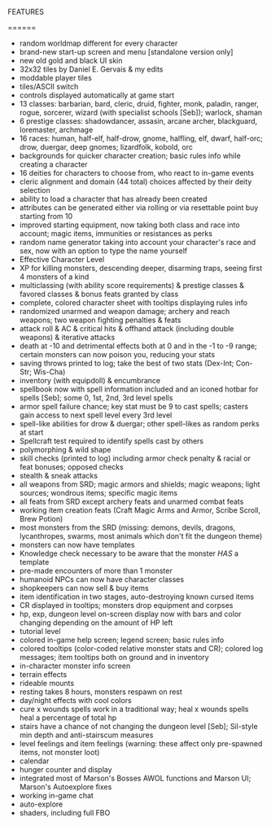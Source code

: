 FEATURES

======

- random worldmap different for every character
- brand-new start-up screen and menu [standalone version only]
- new old gold and black UI skin
- 32x32 tiles by Daniel E. Gervais & my edits
- moddable player tiles
- tiles/ASCII switch
- controls displayed automatically at game start
- 13 classes: barbarian, bard, cleric, druid, fighter, monk, paladin, ranger, rogue, sorcerer, wizard (with specialist schools [Seb]); warlock, shaman
- 6 prestige classes: shadowdancer, assasin, arcane archer, blackguard, loremaster, archmage
- 16 races: human, half-elf, half-drow, gnome, halfling, elf, dwarf, half-orc; drow, duergar, deep gnomes; lizardfolk, kobold, orc
- backgrounds for quicker character creation; basic rules info while creating a character
- 16 deities for characters to choose from, who react to in-game events 
- cleric alignment and domain (44 total) choices affected by their deity selection
- ability to load a character that has already been created
- attributes can be generated either via rolling or via resettable point buy starting from 10
- improved starting equipment, now taking both class and race into account; magic items, immunities or resistances as perks
- random name generator taking into account your character's race and sex, now with an option to type the name yourself
- Effective Character Level
- XP for killing monsters, descending deeper, disarming traps, seeing first 4 monsters of a kind
- multiclassing (with ability score requirements) & prestige classes & favored classes & bonus feats granted by class
- complete, colored character sheet with tooltips displaying rules info
- randomized unarmed and weapon damage; archery and reach weapons; two weapon fighting penalties & feats
- attack roll & AC & critical hits & offhand attack (including double weapons) & iterative attacks
- death at -10 and detrimental effects both at 0 and in the -1 to -9 range; certain monsters can now poison you, reducing your stats
- saving throws printed to log; take the best of two stats (Dex-Int; Con-Str; Wis-Cha)
- inventory (with equipdoll) & encumbrance
- spellbook now with spell information included and an iconed hotbar for spells [Seb]; some 0, 1st, 2nd, 3rd level spells
- armor spell failure chance; key stat must be 9 to cast spells; casters gain access to next spell level every 3rd level
- spell-like abilities for drow & duergar; other spell-likes as random perks at start
- Spellcraft test required to identify spells cast by others
- polymorphing & wild shape
- skill checks (printed to log) including armor check penalty & racial or feat bonuses; opposed checks
- stealth & sneak attacks
- all weapons from SRD; magic armors and shields; magic weapons; light sources; wondrous items; specific magic items
- all feats from SRD except archery feats and unarmed combat feats
- working item creation feats (Craft Magic Arms and Armor, Scribe Scroll, Brew Potion)
- most monsters from the SRD (missing: demons, devils, dragons, lycanthropes, swarms, most animals which don't fit the dungeon theme)
- monsters can now have templates
- Knowledge check necessary to be aware that the monster *HAS* a template
- pre-made encounters of more than 1 monster
- humanoid NPCs can now have character classes
- shopkeepers can now sell & buy items
- item identification in two stages, auto-destroying known cursed items
- CR displayed in tooltips; monsters drop equipment and corpses
- hp, exp, dungeon level on-screen display now with bars and color changing depending on the amount of HP left
- tutorial level
- colored in-game help screen; legend screen; basic rules info
- colored tooltips (color-coded relative monster stats and CR); colored log messages; item tooltips both on ground and in inventory
- in-character monster info screen
- terrain effects
- rideable mounts
- resting takes 8 hours, monsters respawn on rest
- day/night effects with cool colors
- cure x wounds spells work in a traditional way; heal x wounds spells heal a percentage of total hp
- stairs have a chance of not changing the dungeon level [Seb]; Sil-style min depth and anti-stairscum measures
- level feelings and item feelings (warning: these affect only pre-spawned items, not monster loot)
- calendar
- hunger counter and display
- integrated most of Marson's Bosses AWOL functions and Marson UI; Marson's Autoexplore fixes
- working in-game chat
- auto-explore
- shaders, including full FBO